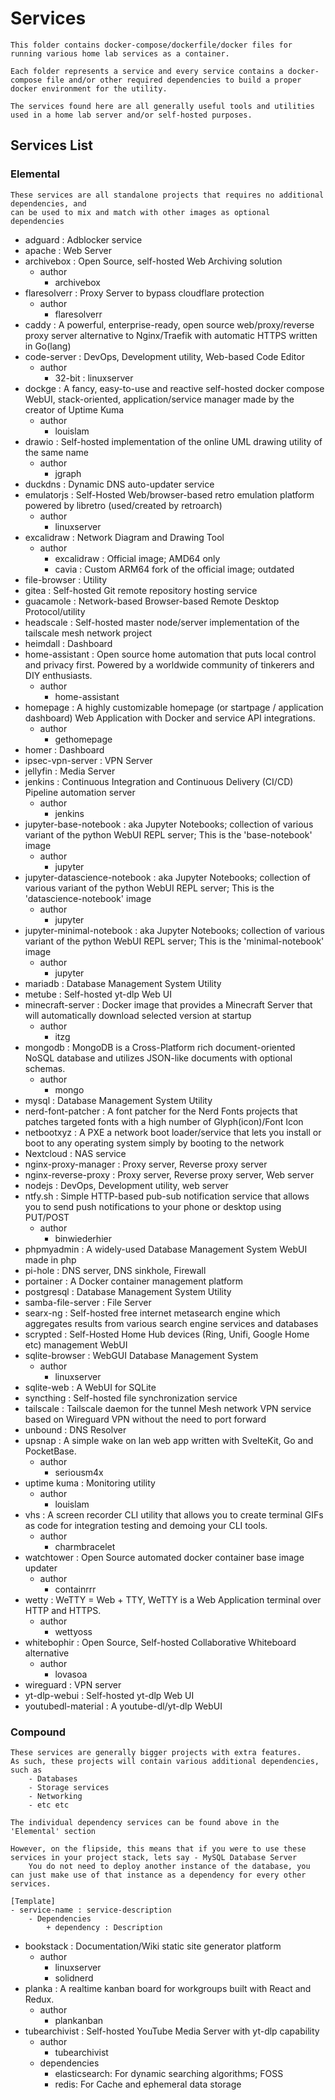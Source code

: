 # Services

```
This folder contains docker-compose/dockerfile/docker files for running various home lab services as a container.

Each folder represents a service and every service contains a docker-compose file and/or other required dependencies to build a proper docker environment for the utility.

The services found here are all generally useful tools and utilities used in a home lab server and/or self-hosted purposes.
```

## Services List
### Elemental
```
These services are all standalone projects that requires no additional dependencies, and 
can be used to mix and match with other images as optional dependencies
```
- adguard : Adblocker service
- apache : Web Server
- archivebox : Open Source, self-hosted Web Archiving solution
    - author
        + archivebox
- flaresolverr : Proxy Server to bypass cloudflare protection
    - author
        + flaresolverr
- caddy : A powerful, enterprise-ready, open source web/proxy/reverse proxy server alternative to Nginx/Traefik with automatic HTTPS written in Go(lang)
- code-server : DevOps, Development utility, Web-based Code Editor
    - author
        + 32-bit : linuxserver
- dockge : A fancy, easy-to-use and reactive self-hosted docker compose WebUI, stack-oriented, application/service manager made by the creator of Uptime Kuma
    - author
        + louislam
- drawio : Self-hosted implementation of the online UML drawing utility of the same name
    - author
        + jgraph
- duckdns : Dynamic DNS auto-updater service
- emulatorjs : Self-Hosted Web/browser-based retro emulation platform powered by libretro (used/created by retroarch)
    - author
        + linuxserver
- excalidraw : Network Diagram and Drawing Tool
    - author
        + excalidraw : Official image; AMD64 only
        + cavia : Custom ARM64 fork of the official image; outdated
- file-browser : Utility
- gitea : Self-hosted Git remote repository hosting service
- guacamole : Network-based Browser-based Remote Desktop Protocol/utility
- headscale : Self-hosted master node/server implementation of the tailscale mesh network project
- heimdall : Dashboard
- home-assistant : Open source home automation that puts local control and privacy first. Powered by a worldwide community of tinkerers and DIY enthusiasts.
    - author
        + home-assistant
- homepage : A highly customizable homepage (or startpage / application dashboard) Web Application with Docker and service API integrations.
    - author
        + gethomepage
- homer : Dashboard
- ipsec-vpn-server : VPN Server
- jellyfin : Media Server
- jenkins : Continuous Integration and Continuous Delivery (CI/CD) Pipeline automation server
    - author
        + jenkins
- jupyter-base-notebook : aka Jupyter Notebooks; collection of various variant of the python WebUI REPL server; This is the 'base-notebook' image
    - author
        + jupyter
- jupyter-datascience-notebook : aka Jupyter Notebooks; collection of various variant of the python WebUI REPL server; This is the 'datascience-notebook' image
    - author
        + jupyter
- jupyter-minimal-notebook : aka Jupyter Notebooks; collection of various variant of the python WebUI REPL server; This is the 'minimal-notebook' image
    - author
        + jupyter
- mariadb : Database Management System Utility
- metube : Self-hosted yt-dlp Web UI
- minecraft-server : Docker image that provides a Minecraft Server that will automatically download selected version at startup
    - author
        + itzg
- mongodb : MongoDB is a Cross-Platform rich document-oriented NoSQL database and utilizes JSON-like documents with optional schemas.
    - author
        + mongo
- mysql : Database Management System Utility
- nerd-font-patcher : A font patcher for the Nerd Fonts projects that patches targeted fonts with a high number of Glyph(icon)/Font Icon
- netbootxyz : A PXE a network boot loader/service that lets you install or boot to any operating system simply by booting to the network
- Nextcloud : NAS service
- nginx-proxy-manager : Proxy server, Reverse proxy server
- nginx-reverse-proxy : Proxy server, Reverse proxy server, Web server
- nodejs : DevOps, Development utility, web server
- ntfy.sh : Simple HTTP-based pub-sub notification service that allows you to send push notifications to your phone or desktop using PUT/POST
    - author
        + binwiederhier
- phpmyadmin : A widely-used Database Management System WebUI made in php
- pi-hole : DNS server, DNS sinkhole, Firewall
- portainer : A Docker container management platform
- postgresql : Database Management System Utility
- samba-file-server : File Server
- searx-ng : Self-hosted free internet metasearch engine which aggregates results from various search engine services and databases
- scrypted : Self-Hosted Home Hub devices (Ring, Unifi, Google Home etc) management WebUI
- sqlite-browser : WebGUI Database Management System
    - author
        + linuxserver
- sqlite-web : A WebUI for SQLite
- syncthing : Self-hosted file synchronization service
- tailscale : Tailscale daemon for the tunnel Mesh network VPN service based on Wireguard VPN without the need to port forward
- unbound : DNS Resolver
- upsnap : A simple wake on lan web app written with SvelteKit, Go and PocketBase.
    - author
        + seriousm4x
- uptime kuma : Monitoring utility
    - author
        + louislam
- vhs : A screen recorder CLI utility that allows you to create terminal GIFs as code for integration testing and demoing your CLI tools.
    - author
        + charmbracelet
- watchtower : Open Source automated docker container base image updater
    - author
        + containrrr
- wetty : WeTTY = Web + TTY, WeTTY is a Web Application terminal over HTTP and HTTPS.
    - author
        + wettyoss
- whitebophir : Open Source, Self-hosted Collaborative Whiteboard alternative
    - author
        + lovasoa
- wireguard : VPN server
- yt-dlp-webui : Self-hosted yt-dlp Web UI
- youtubedl-material : A youtube-dl/yt-dlp WebUI

### Compound
```
These services are generally bigger projects with extra features. 
As such, these projects will contain various additional dependencies, such as
    - Databases
    - Storage services
    - Networking 
    - etc etc

The individual dependency services can be found above in the 'Elemental' section

However, on the flipside, this means that if you were to use these services in your project stack, lets say - MySQL Database Server
    You do not need to deploy another instance of the database, you can just make use of that instance as a dependency for every other services.

[Template]
- service-name : service-description
    - Dependencies
        + dependency : Description
```
- bookstack : Documentation/Wiki static site generator platform
    - author
        + linuxserver
        + solidnerd
- planka : A realtime kanban board for workgroups built with React and Redux.
    - author
        + plankanban
- tubearchivist : Self-hosted YouTube Media Server with yt-dlp capability
    - author
        + tubearchivist
    - dependencies
        + elasticsearch: For dynamic searching algorithms; FOSS
        + redis: For Cache and ephemeral data storage

